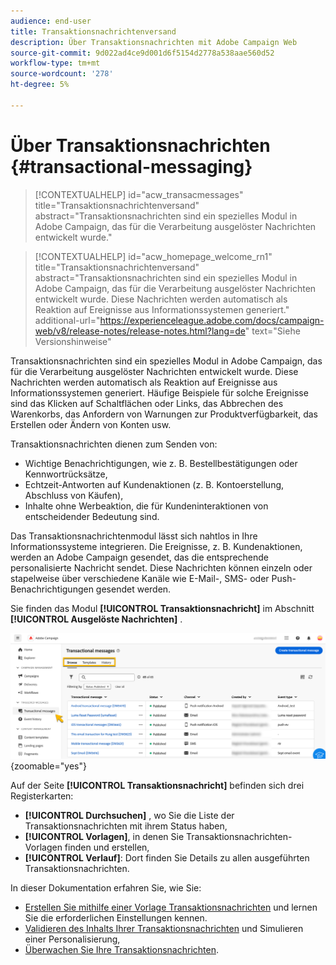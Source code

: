 ```yaml
---
audience: end-user
title: Transaktionsnachrichtenversand
description: Über Transaktionsnachrichten mit Adobe Campaign Web
source-git-commit: 9d022ad4ce9d001d6f5154d2778a538aae560d52
workflow-type: tm+mt
source-wordcount: '278'
ht-degree: 5%

---
```


# Über Transaktionsnachrichten {#transactional-messaging}

>[!CONTEXTUALHELP]
>id="acw_transacmessages"
>title="Transaktionsnachrichtenversand"
>abstract="Transaktionsnachrichten sind ein spezielles Modul in Adobe Campaign, das für die Verarbeitung ausgelöster Nachrichten entwickelt wurde."

>[!CONTEXTUALHELP]
>id="acw_homepage_welcome_rn1"
>title="Transaktionsnachrichtenversand"
>abstract="Transaktionsnachrichten sind ein spezielles Modul in Adobe Campaign, das für die Verarbeitung ausgelöster Nachrichten entwickelt wurde. Diese Nachrichten werden automatisch als Reaktion auf Ereignisse aus Informationssystemen generiert."
>additional-url="https://experienceleague.adobe.com/docs/campaign-web/v8/release-notes/release-notes.html?lang=de" text="Siehe Versionshinweise"

<!-- >>[!CONTEXTUALHELP]
>id="acw_transacmessages_exclusionlogs"
>title="Transactional messaging exclusion logs"
>abstract="Transactional messaging exclusion logs" -->

Transaktionsnachrichten sind ein spezielles Modul in Adobe Campaign, das für die Verarbeitung ausgelöster Nachrichten entwickelt wurde. Diese Nachrichten werden automatisch als Reaktion auf Ereignisse aus Informationssystemen generiert. Häufige Beispiele für solche Ereignisse sind das Klicken auf Schaltflächen oder Links, das Abbrechen des Warenkorbs, das Anfordern von Warnungen zur Produktverfügbarkeit, das Erstellen oder Ändern von Konten usw.

Transaktionsnachrichten dienen zum Senden von:

* Wichtige Benachrichtigungen, wie z. B. Bestellbestätigungen oder Kennwortrücksätze,
* Echtzeit-Antworten auf Kundenaktionen (z. B. Kontoerstellung, Abschluss von Käufen),
* Inhalte ohne Werbeaktion, die für Kundeninteraktionen von entscheidender Bedeutung sind.

Das Transaktionsnachrichtenmodul lässt sich nahtlos in Ihre Informationssysteme integrieren. Die Ereignisse, z. B. Kundenaktionen, werden an Adobe Campaign gesendet, das die entsprechende personalisierte Nachricht sendet. Diese Nachrichten können einzeln oder stapelweise über verschiedene Kanäle wie E-Mail-, SMS- oder Push-Benachrichtigungen gesendet werden.

Sie finden das Modul **[!UICONTROL Transaktionsnachricht]** im Abschnitt **[!UICONTROL Ausgelöste Nachrichten]** .

![](assets/transactional.png){zoomable="yes"}

Auf der Seite **[!UICONTROL Transaktionsnachricht]** befinden sich drei Registerkarten:

* **[!UICONTROL Durchsuchen]** , wo Sie die Liste der Transaktionsnachrichten mit ihrem Status haben,
* **[!UICONTROL Vorlagen]**, in denen Sie Transaktionsnachrichten-Vorlagen finden und erstellen,
* **[!UICONTROL Verlauf]**: Dort finden Sie Details zu allen ausgeführten Transaktionsnachrichten.

In dieser Dokumentation erfahren Sie, wie Sie:

* [Erstellen Sie mithilfe einer Vorlage Transaktionsnachrichten](create-transactional.md) und lernen Sie die erforderlichen Einstellungen kennen.
* [Validieren des Inhalts Ihrer Transaktionsnachrichten](validate-transactional.md) und Simulieren einer Personalisierung,
* [Überwachen Sie Ihre Transaktionsnachrichten](monitor-transactional.md).
